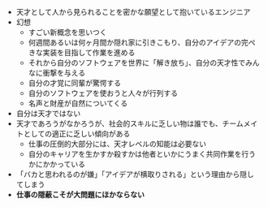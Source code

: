 - 天才として人から見られることを密かな願望として抱いているエンジニア
- 幻想
	- すごい新概念を思いつく
	- 何週間あるいは何ヶ月間か隠れ家に引きこもり、自分のアイデアの完ぺきな実装を目指して作業を進める
	- それから自分のソフトウェアを世界に「解き放ち」、自分の天才性でみんなに衝撃を与える
	- 自分の才覚に同輩が驚愕する
	- 自分のソフトウェアを使おうと人々が行列する
	- 名声と財産が自然についてくる
- 自分は天才ではない
- 天才であろうがなかろうが、社会的スキルに乏しい物は誰でも、チームメイトとしての適正に乏しい傾向がある
	- 仕事の圧倒的大部分には、天才レベルの知能は必要ない
	- 自分のキャリアを生かすか殺すかは他者といかにうまく共同作業を行うかにかかっている
- 「バカと思われるのが嫌」「アイデアが横取りされる」という理由から隠してしまう
- **仕事の隠蔽こそが大問題にほかならない**